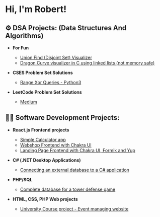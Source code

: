 <h1>Hi, I'm Robert! <br/><!--<a href="https://github.com/joshmadakor1">Programmer</a></h1>-->

<h2>⚙️ DSA Projects: (Data Structures And Algorithms)</h2>

- <b>For Fun</b>
   - [Union Find (Disjoint Set) Visualizer](https://github.com/RobertNagy299/UnionFindVisualizer/tree/main)
   - [Dragon Curve visualizer in C using linked lists (not memory safe)](https://github.com/RobertNagy299/DragonCurveVisualizer)


- <b> CSES Problem Set Solutions</b>
   - [Range Xor Queries - Python3](https://github.com/RobertNagy299/range-xor-queries-cses)


- <b> LeetCode Problem Set Solutions</b>
   - [Medium](https://github.com/RobertNagy299/medium-leetcode/tree/main)
 
     
<h2>👨‍💻 Software Development Projects:</h2>

- <b> React.js Frontend projects </b>
  - [Simple Calculator app](https://github.com/RobertNagy299/basiccalculator) <b><i></b></i>
  - [Webshop Frontend with Chakra UI](https://github.com/RobertNagy299/webshop-frontend) <b><i></b></i>
  - [Landing Page Frontend with Chakra UI, Formik and Yup](https://github.com/RobertNagy299/landing-page-example) <b><i></b></i>

 

  
 - <b>C# (.NET Desktop Applications)</b>
    - [Connecting an external database to a C# application](https://github.com/RobertNagy299/Connecting-an-external-database-to-a-C-application/tree/main) 

 - <b>PHP/SQL</b>
    - [Complete database for a tower defense game](https://github.com/RobertNagy299/TDGame-Database/tree/main)

 - <b>HTML, CSS, PHP Web projects</b>
    - [University Course project - Event managing website](https://github.com/RobertNagy299/WebdevProject)
  


<!-- https://github.com/RobertNagy299/WebdevProject
<h2> 🤳 Connect with me:</h2>


[<img align="left" alt="JoshMadakor | LinkedIn" width="22px" src="https://cdn.jsdelivr.net/npm/simple-icons@v3/icons/linkedin.svg" />][linkedin]
[<img align="left" alt="JoshMadakor | Instagram" width="22px" src="https://cdn.jsdelivr.net/npm/simple-icons@v3/icons/instagram.svg" />][instagram]



[instagram]: https://www.instagram.com/joshmadakor/
[linkedin]: https://linkedin.com/in/joshmadakor
-->

<!--
**joshmadakor1/joshmadakor1** is a ✨ _special_ ✨ repository because its `README.md` (this file) appears on your GitHub profile.

Here are some ideas to get you started:

- 🔭 I’m currently working on ...
- 🌱 I’m currently learning ...
- 👯 I’m looking to collaborate on ...
- 🤔 I’m looking for help with ...
- 💬 Ask me about ...
- 📫 How to reach me: ...
- 😄 Pronouns: ...
- ⚡ Fun fact: ...
-->
